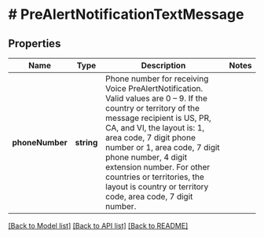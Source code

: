 # # PreAlertNotificationTextMessage

## Properties

Name | Type | Description | Notes
------------ | ------------- | ------------- | -------------
**phoneNumber** | **string** | Phone number for receiving Voice PreAlertNotification.  Valid values are 0 – 9.  If the country or territory of the message recipient is US, PR, CA, and VI, the layout is:  1, area code, 7 digit phone number or  1, area code, 7 digit phone number, 4 digit extension number.  For other countries or territories, the layout is country or territory code, area code, 7 digit number. |

[[Back to Model list]](../../README.md#models) [[Back to API list]](../../README.md#endpoints) [[Back to README]](../../README.md)

